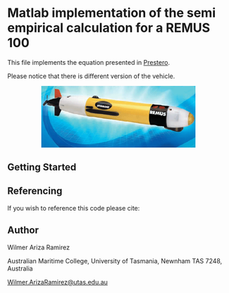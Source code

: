 # Matlab implementation of the semi empirical calculation for a REMUS 100



This file implements the equation presented in [Prestero](https://core.ac.uk/download/pdf/4429735.pdf).

Please notice that there is different version of the vehicle.

<p align="center">
  <img src="7674-REMUS100.gif" width="350" title="hover text">
 </p>

## Getting Started





## Referencing

If you wish to reference this code please cite:



## Author


Wilmer Ariza Ramirez

Australian Maritime College, 
University of Tasmania, Newnham TAS 7248, Australia

Wilmer.ArizaRamirez@utas.edu.au 

